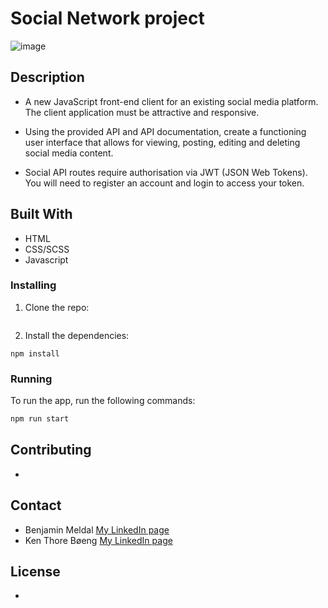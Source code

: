# Social Network project
![image](https://user-images.githubusercontent.com/82838871/223701901-9a4c072b-7d3e-451c-b17e-7ec8027faed4.png)



## Description



- A new JavaScript front-end client for an existing social media platform. The client application must be attractive and responsive.

- Using the provided API and API documentation, create a functioning user interface that allows for viewing, posting, editing and deleting social media     content.

- Social API routes require authorisation via JWT (JSON Web Tokens). You will need to register an account and login to access your token.


## Built With

- HTML
- CSS/SCSS
- Javascript

### Installing

1. Clone the repo:

```bash

```

2. Install the dependencies:

```
npm install
```

### Running

To run the app, run the following commands:

```bash
npm run start
```

## Contributing

-

## Contact

- Benjamin Meldal [My LinkedIn page](https://www.linkedin.com/in/benjaminmeldal/)
- Ken Thore Bøeng [My LinkedIn page](https://www.linkedin.com/in/ken-thore-bøeng-b2b1b3ba/)

## License

-
